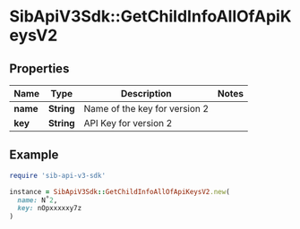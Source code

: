 # SibApiV3Sdk::GetChildInfoAllOfApiKeysV2

## Properties

| Name | Type | Description | Notes |
| ---- | ---- | ----------- | ----- |
| **name** | **String** | Name of the key for version 2 |  |
| **key** | **String** | API Key for version 2 |  |

## Example

```ruby
require 'sib-api-v3-sdk'

instance = SibApiV3Sdk::GetChildInfoAllOfApiKeysV2.new(
  name: N˚2,
  key: nOpxxxxxy7z
)
```

